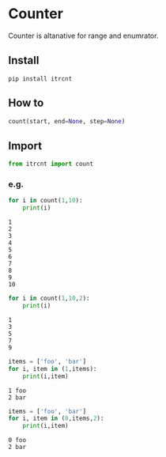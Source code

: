 # Counter

Counter is altanative for range and enumrator.

## Install

`pip install itrcnt`

## How to

```python
count(start, end=None, step=None)
```

## Import
```python
from itrcnt import count
```

### e.g.

```python
for i in count(1,10):
    print(i)
```

```
1
2
3
4
5
6
7
8
9
10
```

```python
for i in count(1,10,2):
    print(i)
```

```
1
3
5
7
9
```

```python
items = ['foo', 'bar']
for i, item in (1,items):
    print(i,item)
```

```
1 foo
2 bar
```
```python
items = ['foo', 'bar']
for i, item in (0,items,2):
    print(i,item)
```

```
0 foo
2 bar
```